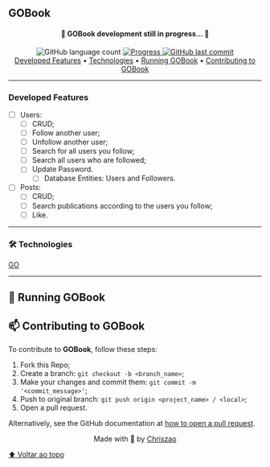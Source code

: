 ## GOBook

<h4 align="center"> 
    🚧 GOBook development still in progress... 🚧
</h4>

<div align="center">
  <img alt="GitHub language count" src="https://img.shields.io/github/languages/count/Chriszao/GOBook?color=%2304D361" />

  <a href="http://makeapullrequest.com">
    <img src="https://img.shields.io/badge/progress-0%25-brightgreen.svg" alt="Progress">
  </a>
	
  <a href="https://github.com/Chriszao/GOBook/commits/master">
    <img alt="GitHub last commit" src="https://img.shields.io/github/last-commit/Chriszao/GOBook">
  </a>
</div>

<div align="center">
 <a href="#developed-features">Developed Features</a> •
 <a href="#technologies">Technologies</a> •
 <a href="#running-gobook">Running GOBook</a> •
 <a href="#contributing-gobook">Contributing to GOBook</a>
</div>

---

### Developed Features

<!-- #### Back-end: -->
- [ ] Users:
    - [ ] CRUD;
    - [ ] Follow another user;
    - [ ] Unfollow another user;
    - [ ] Search for all users you follow;
    - [ ] Search all users who are followed;
    - [ ] Update Password.
        - [ ] Database Entities: Users and Followers.

- [ ] Posts:
    - [ ] CRUD;
    - [ ] Search publications according to the users you follow;
    - [ ] Like.
--- 

### 🛠️ Technologies

[GO](https://go.dev/learn/)

---
## 🚀 Running GOBook

## 📫 Contributing to GOBook

To contribute to <strong>GOBook</strong>, follow these steps:

1. Fork this Repo;
2. Create a branch: `git checkout -b <branch_name>`;
3. Make your changes and commit them: `git commit -m '<commit_message>'`;
4. Push to original branch: `git push origin <project_name> / <local>`;
5. Open a pull request.

Alternatively, see the GitHub documentation at [how to open a pull request](https://help.github.com/en/github/collaborating-with-issues-and-pull-requests/creating-a-pull-request).



<div align="center">
    <p>Made with 💙 by <a href="https://github.com/Chriszao">Chriszao</a></p>
</div>


[⬆ Voltar ao topo](#GOBook)<br>
